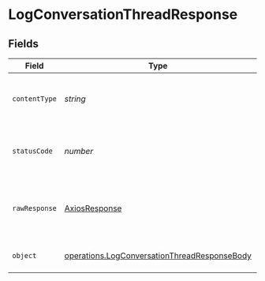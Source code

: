 # LogConversationThreadResponse


## Fields

| Field                                                                                                        | Type                                                                                                         | Required                                                                                                     | Description                                                                                                  |
| ------------------------------------------------------------------------------------------------------------ | ------------------------------------------------------------------------------------------------------------ | ------------------------------------------------------------------------------------------------------------ | ------------------------------------------------------------------------------------------------------------ |
| `contentType`                                                                                                | *string*                                                                                                     | :heavy_check_mark:                                                                                           | HTTP response content type for this operation                                                                |
| `statusCode`                                                                                                 | *number*                                                                                                     | :heavy_check_mark:                                                                                           | HTTP response status code for this operation                                                                 |
| `rawResponse`                                                                                                | [AxiosResponse](https://axios-http.com/docs/res_schema)                                                      | :heavy_check_mark:                                                                                           | Raw HTTP response; suitable for custom response parsing                                                      |
| `object`                                                                                                     | [operations.LogConversationThreadResponseBody](../../models/operations/logconversationthreadresponsebody.md) | :heavy_minus_sign:                                                                                           | thread conversation ingested                                                                                 |